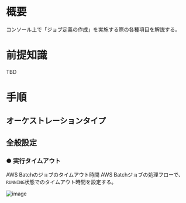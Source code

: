 # 概要
コンソール上で「ジョブ定義の作成」を実施する際の各種項目を解説する。

# 前提知識
TBD

# 手順
## オーケストレーションタイプ

## 全般設定
### ● 実行タイムアウト
AWS Batchのジョブのタイムアウト時間
AWS Batchジョブの処理フローで、`RUNNING`状態でのタイムアウト時間を設定する。　

![image](https://github.com/adgjmptwgw/aws-practice/assets/66456130/c4a03c05-8996-4c72-b970-c9d7cabb494f)
